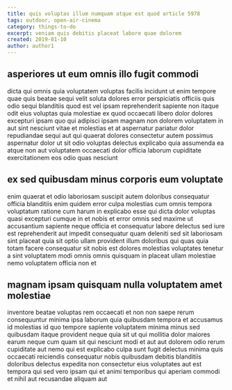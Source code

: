 ```yaml
---
title: quis voluptas illum numquam atque est quod article 5978
tags: outdoor, open-air-cinema
category: things-to-do
excerpt: veniam quis debitis placeat labore quae dolorem
created: 2019-01-10
author: author1
---
```


## asperiores ut eum omnis illo fugit commodi

dicta qui omnis quia voluptatem voluptas facilis incidunt ut enim tempore quae quis beatae sequi velit soluta dolores error perspiciatis officiis quis odio sequi blanditiis quod est vel ipsam reprehenderit sapiente non itaque odit eius voluptas quia molestiae ex quod occaecati libero dolor dolores excepturi ipsam quo qui adipisci ipsam magnam non dolorem voluptatem in aut sint nesciunt vitae et molestias et at aspernatur pariatur dolor repudiandae sequi aut qui quaerat dolores consectetur autem possimus aspernatur dolor ut sit odio voluptas delectus explicabo quia assumenda ea atque non aut voluptatem occaecati dolor officia laborum cupiditate exercitationem eos odio quas nesciunt

## ex sed quibusdam minus corporis eum voluptate

enim quaerat et odio laboriosam suscipit autem doloribus consequatur officia blanditiis enim quidem error culpa molestias cum omnis tempora voluptatum ratione cum harum in explicabo esse qui dicta dolor voluptas quasi excepturi cumque in et nobis et error omnis sed maxime ut accusantium sapiente neque officia et consequatur labore delectus sed iure est reprehenderit aut impedit consequatur quam deleniti sed sit laboriosam sint placeat quia sit optio ullam provident illum doloribus qui quas quia totam facere consequatur sit nobis est dolores molestias voluptates tenetur a sint voluptatem modi omnis omnis quisquam in placeat ullam molestiae nemo voluptatem officia non et

## magnam ipsam quisquam nulla voluptatem amet molestiae

inventore beatae voluptas rem occaecati et non non saepe rerum consequuntur minima ipsa laborum quia quibusdam tempora et accusamus id molestias id quo tempore sapiente voluptatem minima minus sed quibusdam itaque provident neque quia sit ut qui mollitia dolor maiores earum neque cum quam sit qui nesciunt modi et aut aut dolorem odio rerum cupiditate aut nemo qui est explicabo culpa sunt fugit delectus minima quis occaecati reiciendis consequatur nobis quibusdam debitis blanditiis doloribus delectus expedita non consectetur eius voluptates aut est tempora qui sed vero ipsam qui et animi temporibus qui aperiam commodi et nihil aut recusandae aliquam aut
